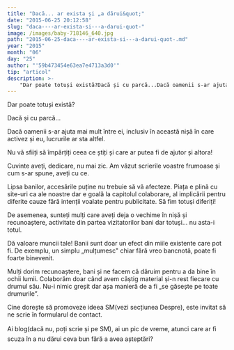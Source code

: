 ```yaml
---
title: "Dacă... ar exista și „a dărui&quot;"
date: "2015-06-25 20:12:58"
slug: "daca----ar-exista-si---a-darui-quot-"
image: /images/baby-718146_640.jpg
path: "2015-06-25-daca----ar-exista-si---a-darui-quot-.md"
year: "2015"
month: "06"
day: "25"
author: "'59b473454e63ea7e4713a3d0'"
tip: "articol"
description: >-
    "Dar poate totuși există?Dacă și cu parcă...Dacă oamenii s-ar ajuta mai mult între ei, inclusiv în această nișă în care activez și eu, lucrurile ar sta altfel.Nu vă sfiiți să împărțiți ceea ce știți"
---
```

<div class="kg-card-markdown"><p>Dar poate totuși există?</p>
<p>Dacă și cu parcă...</p>
<p>Dacă oamenii s-ar ajuta mai mult între ei, inclusiv în această nișă în care activez și eu, lucrurile ar sta altfel.</p>
<p>Nu vă sfiiți să împărțiți ceea ce știți și care ar putea fi de ajutor și altora!</p>
<p>Cuvinte aveți, dedicare, nu mai zic. Am văzut scrierile voastre frumoase și cum s-ar spune, aveți cu ce.</p>
<p>Lipsa banilor, accesările puține nu trebuie să vă afecteze. Piața e plină cu site-uri ca ale noastre dar e goală la capitolul colaborare, al implicării pentru diferite cauze fără intenții voalate pentru publicitate. Să fim totuși diferiți!</p>
<p>De asemenea, sunteți mulți care aveți deja o vechime în nișă și recunoaștere, activitate din partea vizitatorilor bani dar totuși... nu asta-i totul.</p>
<p>Dă valoare muncii tale! Banii sunt doar un efect din miile existente care pot fi. De exemplu, un simplu „mulțumesc" chiar fără vreo bancnotă, poate fi foarte binevenit. </p>
<p>Mulți dorim recunoaștere, bani și ne facem că dăruim pentru a da bine în ochii lumii. Colaborăm doar când avem câștig material și-n rest fiecare cu drumul său. Nu-i nimic greșit dar așa manieră de a fi „se găsește pe toate drumurile”.</p>
<p>Cine dorește să promoveze ideea SM(vezi secțiunea Despre), este invitat să ne scrie în formularul de contact.</p>
<p><span style="line-height: 1.6;"> Ai blog(dacă nu, poți scrie și pe SM), ai un pic de </span>vreme<span style="line-height: 1.6;">, </span>atunci<span style="line-height: 1.6;"> care ar fi </span>scuza<span style="line-height: 1.6;"> în a nu </span>dărui<span style="line-height: 1.6;"> </span>ceva<span style="line-height: 1.6;"> bun </span>fără<span style="line-height: 1.6;"> a </span>avea<span style="line-height: 1.6;"> </span>așteptări<span style="line-height: 1.6;">? </span></p>
</div>
    